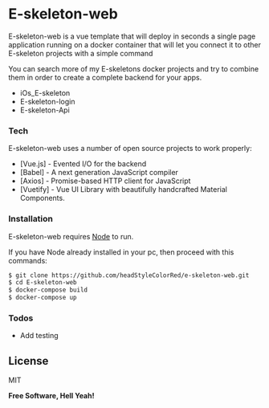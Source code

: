 # E-skeleton-web


E-skeleton-web is a vue template that will deploy in seconds a single page application running on a docker container that will let you connect it to other E-skeleton projects with a simple command

You can search more of my E-skeletons docker projects and try to combine them in order to create a complete backend for your apps.
  - iOs_E-skeleton
  - E-skeleton-login
  - E-skeleton-Api

### Tech

E-skeleton-web uses a number of open source projects to work properly:

* [Vue.js] - Evented I/O for the backend
* [Babel] - A next generation JavaScript compiler
* [Axios] - Promise-based HTTP client for JavaScript 
* [Vuetify] - Vue UI Library with beautifully handcrafted Material Components.

### Installation

E-skeleton-web requires [Node](https://nodejs.org/en/) to run.

If you have Node already installed in your pc, then proceed with this commands:

```sh
$ git clone https://github.com/headStyleColorRed/e-skeleton-web.git
$ cd E-skeleton-web
$ docker-compose build
$ docker-compose up
```

### Todos

 - Add testing

License
----

MIT


**Free Software, Hell Yeah!**